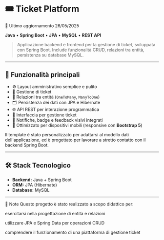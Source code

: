 # 🎟️ Ticket Platform

📅 Ultimo aggiornamento 26/05/2025

**Java** • **Spring Boot** • **JPA** • **MySQL** • **REST API**

> Applicazione backend e frontend per la gestione di ticket, sviluppata con Spring Boot. Include funzionalità CRUD, relazioni tra entità, persistenza su database MySQL.

---

## 🚀 Funzionalità principali

- ⚙️ Layout amministrativo semplice e pulito
- 🎫 Gestione di ticket
- 👥 Relazioni tra entità (`OneToMany`, `ManyToOne`)
- 🗂️ Persistenza dei dati con JPA e Hibernate
- 🌐 API REST per interazione programmatica
- 🎫 Interfaccia per gestione ticket
- 🔔 Notifiche, badge e feedback visivi integrati
- 📱 Ottimizzato per dispositivi mobili (responsive con **Bootstrap 5**)

Il template è stato personalizzato per adattarsi al modello dati dell'applicazione, ed è progettato per lavorare a stretto contatto con il backend Spring Boot.

---

## 🛠️ Stack Tecnologico

- **Backend:** Java + Spring Boot
- **ORM:** JPA (Hibernate)
- **Database:** MySQL

---

📌 Note
Questo progetto è stato realizzato a scopo didattico per:

esercitarsi nella progettazione di entità e relazioni

utilizzare JPA e Spring Data per operazioni CRUD

comprendere il funzionamento di una piattaforma di gestione ticket
